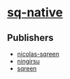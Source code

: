 # [sq-native](https://pypi.org/project/sq-native)



## Publishers
- [nicolas-sqreen](https://pypi.org/user/nicolas-sqreen)
- [ningirsu](https://pypi.org/user/ningirsu)
- [sqreen](https://pypi.org/user/sqreen)

